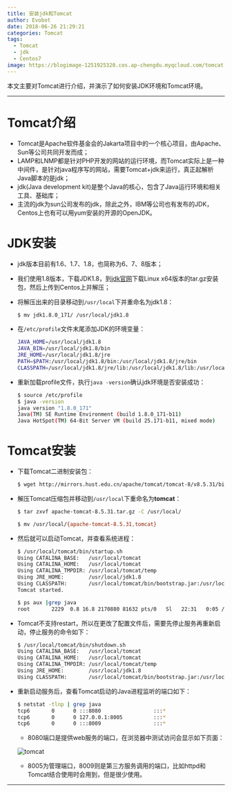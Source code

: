 ```yaml
---
title: 安装jdk和Tomcat
author: Evobot
date: 2018-06-26 21:29:21
categories: Tomcat
tags: 
  - Tomcat
  - jdk
  - Centos7
image: https://blogimage-1251925320.cos.ap-chengdu.myqcloud.com/tomcat.png
---
```




本文主要对Tomcat进行介绍，并演示了如何安装JDK环境和Tomcat环境。

<!--more-->

---

# Tomcat介绍

- Tomcat是Apache软件基金会的Jakarta项目中的一个核心项目，由Apache、Sun等公司共同开发而成；
- LAMP和LNMP都是针对PHP开发的网站的运行环境，而Tomcat实际上是一种中间件，是针对java程序写的网站，需要Tomcat+jdk来运行，真正起解析Java脚本的是jdk；
- jdk(Java development kit)是整个Java的核心，包含了Java运行环境和相关工具、基础库；
- 主流的jdk为sun公司发布的jdk，除此之外，IBM等公司也有发布的JDK，Centos上也有可以用yum安装的开源的OpenJDK。

# JDK安装

- jdk版本目前有1.6、1.7、1.8，也简称为6、7、8版本；

- 我们使用1.8版本，下载JDK1.8，到[jdk官网](http://www.oracle.com/technetwork/java/javase/downloads/jdk8-downloads-2133151.html)下载Linux x64版本的tar.gz安装包，然后上传到Centos上并解压；

- 将解压出来的目录移动到`/usr/local`下并重命名为jdk1.8：

  ```bash
  $ mv jdk1.8.0_171/ /usr/local/jdk1.8
  ```

- 在`/etc/profile`文件末尾添加JDK的环境变量：

  ```bash
  JAVA_HOME=/usr/local/jdk1.8
  JAVA_BIN=/usr/local/jdk1.8/bin
  JRE_HOME=/usr/local/jdk1.8/jre
  PATH=$PATH:/usr/local/jdk1.8/bin:/usr/local/jdk1.8/jre/bin
  CLASSPATH=/usr/local/jdk1.8/jre/lib:/usr/local/jdk1.8/lib:/usr/local/jdk1.8/jre/lib/charsets.jar
  ```

- 重新加载profile文件，执行`java -version`确认jdk环境是否安装成功：

  ```bash
  $ source /etc/profile
  $ java -version
  java version "1.8.0_171"
  Java(TM) SE Runtime Environment (build 1.8.0_171-b11)
  Java HotSpot(TM) 64-Bit Server VM (build 25.171-b11, mixed mode)

  ```

# Tomcat安装

- 下载Tomcat二进制安装包：

  ```bash
  $ wget http://mirrors.hust.edu.cn/apache/tomcat/tomcat-8/v8.5.31/bin/apache-tomcat-8.5.31.tar.gz
  ```

- 解压Tomcat压缩包并移动到`/usr/local`下重命名为**tomcat**：

  ```bash
  $ tar zxvf apache-tomcat-8.5.31.tar.gz -C /usr/local/

  $ mv /usr/local/{apache-tomcat-8.5.31,tomcat}
  ```

- 然后就可以启动Tomcat，并查看系统进程：

  ```bash
  $ /usr/local/tomcat/bin/startup.sh 
  Using CATALINA_BASE:   /usr/local/tomcat
  Using CATALINA_HOME:   /usr/local/tomcat
  Using CATALINA_TMPDIR: /usr/local/tomcat/temp
  Using JRE_HOME:        /usr/local/jdk1.8
  Using CLASSPATH:       /usr/local/tomcat/bin/bootstrap.jar:/usr/local/tomcat/bin/tomcat-juli.jar
  Tomcat started.

  $ ps aux |grep java
  root       2229  0.8 16.8 2170880 81632 pts/0   Sl   22:31   0:05 /usr/local/jdk1.8/bin/java -Djava.util.logging.config.file=/usr/local/tomcat/conf/logging.properties -Djava.util.logging.manager=org.apache.juli.ClassLoaderLogManager -Djdk.tls.ephemeralDHKeySize=2048 -Djava.protocol.handler.pkgs=org.apache.catalina.webresources -Dorg.apache.catalina.security.SecurityListener.UMASK=0027 -Dignore.endorsed.dirs= -classpath /usr/local/tomcat/bin/bootstrap.jar:/usr/local/tomcat/bin/tomcat-juli.jar -Dcatalina.base=/usr/local/tomcat -Dcatalina.home=/usr/local/tomcat -Djava.io.tmpdir=/usr/local/tomcat/temp org.apache.catalina.startup.Bootstrap start

  ```

- Tomcat不支持restart，所以在更改了配置文件后，需要先停止服务再重新启动，停止服务的命令如下：

  ```bash
  $ /usr/local/tomcat/bin/shutdown.sh 
  Using CATALINA_BASE:   /usr/local/tomcat
  Using CATALINA_HOME:   /usr/local/tomcat
  Using CATALINA_TMPDIR: /usr/local/tomcat/temp
  Using JRE_HOME:        /usr/local/jdk1.8
  Using CLASSPATH:       /usr/local/tomcat/bin/bootstrap.jar:/usr/local/tomcat/bin/tomcat-juli.jar

  ```

- 重新启动服务后，查看Tomcat启动的Java进程监听的端口如下：

  ```bash
  $ netstat -tlnp | grep java
  tcp6       0      0 :::8080                 :::*                    LISTEN      2321/java           
  tcp6       0      0 127.0.0.1:8005          :::*                    LISTEN      2321/java           
  tcp6       0      0 :::8009                 :::*                    LISTEN      2321/java   
  ```

  - 8080端口是提供web服务的端口，在浏览器中测试访问会显示如下页面：

  ![tomcat](https://blogimage-1251925320.cos.ap-chengdu.myqcloud.com/tomcat.png)

  - 8005为管理端口，8009则是第三方服务调用的端口，比如httpd和Tomcat结合使用时会用到，但是很少使用。

---